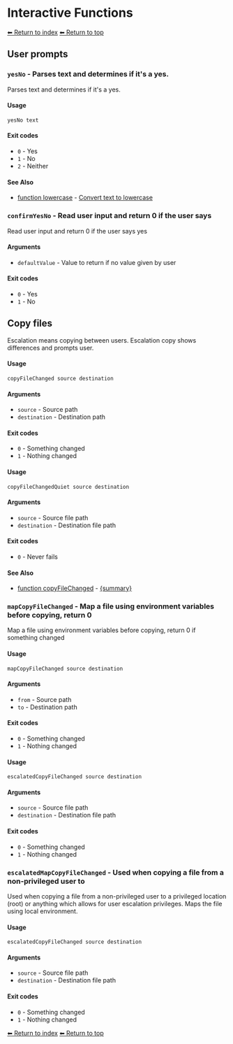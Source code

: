# Interactive Functions

[⬅ Return to index](index.md)
[⬅ Return to top](../index.md)

## User prompts


### `yesNo` - Parses text and determines if it's a yes.

Parses text and determines if it's a yes.

#### Usage

    yesNo text

#### Exit codes

- `0` - Yes
- `1` - No
- `2` - Neither

#### See Also

- [function lowercase](./docs/tools/text.md) - [Convert text to lowercase](https://github.com/zesk/build/blob/main/bin/build/tools/text.sh#L339)

### `confirmYesNo` - Read user input and return 0 if the user says

Read user input and return 0 if the user says yes

#### Arguments

- `defaultValue` - Value to return if no value given by user

#### Exit codes

- `0` - Yes
- `1` - No

## Copy files 

Escalation means copying between users. Escalation copy shows differences and prompts user.


#### Usage

    copyFileChanged source destination

#### Arguments

- `source` - Source path
- `destination` - Destination path

#### Exit codes

- `0` - Something changed
- `1` - Nothing changed

#### Usage

    copyFileChangedQuiet source destination

#### Arguments

- `source` - Source file path
- `destination` - Destination file path

#### Exit codes

- `0` - Never fails

#### See Also

- [function copyFileChanged](./docs/tools/interactive.md) - [{summary}](https://github.com/zesk/build/blob/main/bin/build/tools/interactive.sh#L161)

### `mapCopyFileChanged` - Map a file using environment variables before copying, return 0

Map a file using environment variables before copying, return 0 if something changed

#### Usage

    mapCopyFileChanged source destination

#### Arguments

- `from` - Source path
- `to` - Destination path

#### Exit codes

- `0` - Something changed
- `1` - Nothing changed

#### Usage

    escalatedCopyFileChanged source destination

#### Arguments

- `source` - Source file path
- `destination` - Destination file path

#### Exit codes

- `0` - Something changed
- `1` - Nothing changed

### `escalatedMapCopyFileChanged` - Used when copying a file from a non-privileged user to

Used when copying a file from a non-privileged user to a privileged location (root) or anything which allows for user
escalation privileges. Maps the file using local environment.

#### Usage

    escalatedCopyFileChanged source destination

#### Arguments

- `source` - Source file path
- `destination` - Destination file path

#### Exit codes

- `0` - Something changed
- `1` - Nothing changed

[⬅ Return to index](index.md)
[⬅ Return to top](../index.md)
